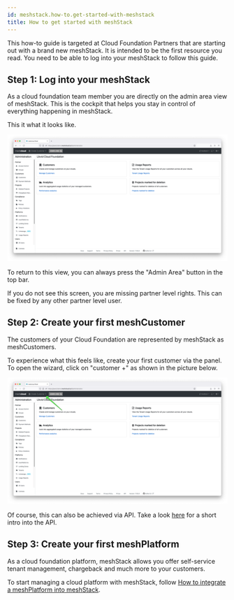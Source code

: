 ```yaml
---
id: meshstack.how-to.get-started-with-meshstack
title: How to get started with meshStack
---
```


This how-to guide is targeted at Cloud Foundation Partners that are starting out with a brand new meshStack. It is intended to be the first resource you read. You need to be able to log into your meshStack to follow this guide.

## Step 1: Log into your meshStack

As a cloud foundation team member you are directly on the admin area view of meshStack. This is the cockpit that helps you stay in control of everything happening in meshStack.

This it what it looks like.

![Admin Area](assets/admin-area.png)

To return to this view, you can always press the "Admin Area" button in the top bar.

If you do not see this screen, you are missing partner level rights. This can be fixed by any other partner level user.

## Step 2: Create your first meshCustomer

The customers of your Cloud Foundation are represented by meshStack as meshCustomers.

To experience what this feels like, create your first customer via the panel. To open the wizard, click on "customer +" as shown in the picture below.

![Create meshCustomer](assets/create-customer.png)

Of course, this can also be achieved via API. Take a look [here](./meshstack.how-to.create-customer.md) for a short intro into the API.

## Step 3: Create your first meshPlatform

As a cloud foundation platform, meshStack allows you offer self-service tenant management, chargeback and much more to your customers.

To start managing a cloud platform with meshStack, follow [How to integrate a meshPlatform into meshStack](./meshstack.how-to.integrate-meshplatform.md).
